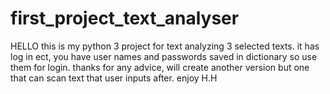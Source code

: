 # first_project_text_analyser

HELLO this is my python 3 project for text analyzing 3 selected texts. it has log in ect, you have user names and passwords saved in dictionary so use them for login. thanks for any advice, will create another version but one that can scan text that user inputs after. enjoy H.H
